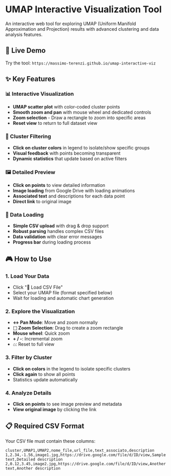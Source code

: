 # UMAP Interactive Visualization Tool

An interactive web tool for exploring UMAP (Uniform Manifold Approximation and Projection) results with advanced clustering and data analysis features.

## 🚀 Live Demo

Try the tool: `https://massimo-terenzi.github.io/umap-interactive-viz`

## ✨ Key Features

### 📊 Interactive Visualization
- **UMAP scatter plot** with color-coded cluster points
- **Smooth zoom and pan** with mouse wheel and dedicated controls
- **Zoom selection** - Draw a rectangle to zoom into specific areas
- **Reset view** to return to full dataset view

### 🎯 Cluster Filtering
- **Click on cluster colors** in legend to isolate/show specific groups
- **Visual feedback** with points becoming transparent
- **Dynamic statistics** that update based on active filters

### 🖼️ Detailed Preview
- **Click on points** to view detailed information
- **Image loading** from Google Drive with loading animations
- **Associated text** and descriptions for each data point
- **Direct link** to original image

### 📁 Data Loading
- **Simple CSV upload** with drag & drop support
- **Robust parsing** handles complex CSV files
- **Data validation** with clear error messages
- **Progress bar** during loading process

## 🎮 How to Use

### 1. Load Your Data
- Click "📁 Load CSV File"
- Select your UMAP file (format specified below)
- Wait for loading and automatic chart generation

### 2. Explore the Visualization
- **↔ Pan Mode**: Move and zoom normally
- **⬚ Zoom Selection**: Drag to create a zoom rectangle
- **Mouse wheel**: Quick zoom
- **+ / -**: Incremental zoom
- **⌂**: Reset to full view

### 3. Filter by Cluster
- **Click on colors** in the legend to isolate specific clusters
- **Click again** to show all points
- Statistics update automatically

### 4. Analyze Details
- **Click on points** to see image preview and metadata
- **View original image** by clicking the link

## 📋 Required CSV Format

Your CSV file must contain these columns:

```csv
cluster,UMAP1,UMAP2,nome_file,url_file,text_associato,description
1,2.34,-1.56,image1.jpg,https://drive.google.com/file/d/ID/view,Sample text,Detailed description
2,0.12,3.45,image2.jpg,https://drive.google.com/file/d/ID/view,Another text,Another description
